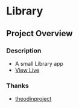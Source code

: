 # Library

## Project Overview

### Description
- A small Library app
- [View Live](https://bpetermann.github.io/library/)

### Thanks
- [theodinproject](https://www.theodinproject.com)<br>
